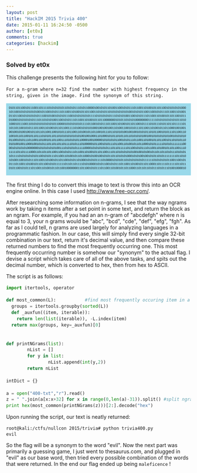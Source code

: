 ```yaml
---
layout: post
title: "HackIM 2015 Trivia 400"
date: 2015-01-11 16:24:50 -0500
author: [et0x]
comments: true
categories: [hackim]
---
```


### Solved by et0x

This challenge presents the following hint for you to follow:

`For a n-gram where n=32 find the number with highest frequency in the string, given in the image. Find the synonym of this string.`

![](/images/2015/hackim/trivia400/1.png)

The first thing I do to convert this image to text is throw this into an OCR engine online.  In this case I used http://www.free-ocr.com/.

After researching some information on n-grams, I see that the way ngrams work by taking n items after a set point in some text, and return the block as an ngram.
For example, if you had an an n-gram of "abcdefgh" where n is equal to 3, your n grams would be "abc", "bcd", "cde", "def", "efg", "fgh".   As far as I could tell, n grams are used largely
for analyzing languages in a programmatic fashion.  In our case, this will simply find every single 32-bit combination in our text, return it's decimal value, and then compare
these returned numbers to find the most frequently occurring one.  This most frequently occurring number is somehow our "synonym" to the actual flag.    I devise a script which
takes care of all of the above tasks, and spits out the decimal number, which is converted to hex, then from hex to ASCII.

The script is as follows:

```python
import itertools, operator

def most_common(L):           #find most frequently occuring item in a list
  groups = itertools.groupby(sorted(L))
  def _auxfun((item, iterable)):
    return len(list(iterable)), -L.index(item)
  return max(groups, key=_auxfun)[0]


def printNGrams(list):
        nList = []
        for y in list:
                nList.append(int(y,2))
        return nList

intDict = {}

a = open("400-txt","r").read()
z = " ".join(a[x:x+32] for x in range(0,len(a)-31)).split() #split ngrams
print hex(most_common(printNGrams(z)))[2:].decode("hex")
```
Upon running the script, our text is neatly returned:

```
root@kali:/ctfs/nullcon 2015/trivia# python trivia400.py 
evil
```

So the flag will be a synonym to the word "evil".  Now the next part was primarily a guessing game, I just went to thesaurus.com, and plugged in "evil" as our base word, then tried every possible
combination of the words that were returned.  In the end our flag ended up being `maleficence`  !

